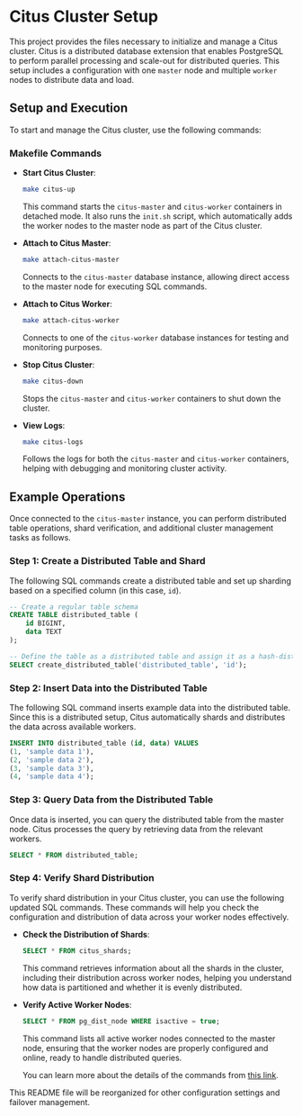 # Citus Cluster Setup

This project provides the files necessary to initialize and manage a Citus cluster. Citus is a distributed database extension that enables PostgreSQL to perform parallel processing and scale-out for distributed queries. This setup includes a configuration with one `master` node and multiple `worker` nodes to distribute data and load.

## Setup and Execution

To start and manage the Citus cluster, use the following commands:

### Makefile Commands

- **Start Citus Cluster**:
  ```bash
  make citus-up
  ```
  This command starts the `citus-master` and `citus-worker` containers in detached mode. It also runs the `init.sh` script, which automatically adds the worker nodes to the master node as part of the Citus cluster.

- **Attach to Citus Master**:
  ```bash
  make attach-citus-master
  ```
  Connects to the `citus-master` database instance, allowing direct access to the master node for executing SQL commands.

- **Attach to Citus Worker**:
  ```bash
  make attach-citus-worker
  ```
  Connects to one of the `citus-worker` database instances for testing and monitoring purposes.

- **Stop Citus Cluster**:
  ```bash
  make citus-down
  ```
  Stops the `citus-master` and `citus-worker` containers to shut down the cluster.

- **View Logs**:
  ```bash
  make citus-logs
  ```
  Follows the logs for both the `citus-master` and `citus-worker` containers, helping with debugging and monitoring cluster activity.

## Example Operations

Once connected to the `citus-master` instance, you can perform distributed table operations, shard verification, and additional cluster management tasks as follows.

### Step 1: Create a Distributed Table and Shard

The following SQL commands create a distributed table and set up sharding based on a specified column (in this case, `id`).

```sql
-- Create a regular table schema
CREATE TABLE distributed_table (
    id BIGINT,
    data TEXT
);

-- Define the table as a distributed table and assign it as a hash-distributed table on the `id` column.
SELECT create_distributed_table('distributed_table', 'id');
```

### Step 2: Insert Data into the Distributed Table

The following SQL command inserts example data into the distributed table. Since this is a distributed setup, Citus automatically shards and distributes the data across available workers.

```sql
INSERT INTO distributed_table (id, data) VALUES 
(1, 'sample data 1'), 
(2, 'sample data 2'), 
(3, 'sample data 3'),
(4, 'sample data 4');
```

### Step 3: Query Data from the Distributed Table

Once data is inserted, you can query the distributed table from the master node. Citus processes the query by retrieving data from the relevant workers.

```sql
SELECT * FROM distributed_table;
```

### Step 4: Verify Shard Distribution

To verify shard distribution in your Citus cluster, you can use the following updated SQL commands. These commands will help you check the configuration and distribution of data across your worker nodes effectively.

- **Check the Distribution of Shards**:
  ```sql
  SELECT * FROM citus_shards;
  ```
  This command retrieves information about all the shards in the cluster, including their distribution across worker nodes, helping you understand how data is partitioned and whether it is evenly distributed.

- **Verify Active Worker Nodes**:
  ```sql
  SELECT * FROM pg_dist_node WHERE isactive = true;
  ```
  This command lists all active worker nodes connected to the master node, ensuring that the worker nodes are properly configured and online, ready to handle distributed queries.

  You can learn more about the details of the commands from [this link](https://docs.citusdata.com/en/v12.1/admin_guide/cluster_management.html#). 
  
This README file will be reorganized for other configuration settings and failover management.


